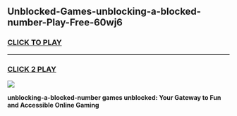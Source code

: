 
## Unblocked-Games-unblocking-a-blocked-number-Play-Free-60wj6
<h3>
<a href="https://premium76.site?title=unblocking-a-blocked-number&ref=18A1">CLICK TO PLAY</a></h3>
<hr>

<h3>
<a href="https://premium76.site?title=unblocking-a-blocked-number&ref=18A1">CLICK 2 PLAY</a>
  
</h3>

<a href="https://premium76.site?title=unblocking-a-blocked-number&ref=18A1"><img src="https://clearcache.store/games.png"></a>


**unblocking-a-blocked-number games unblocked: Your Gateway to Fun and Accessible Online Gaming**
